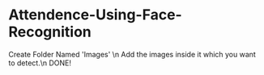 # Attendence-Using-Face-Recognition

Create Folder Named 'Images' \n
Add the images inside it which you want to detect.\n
DONE!
